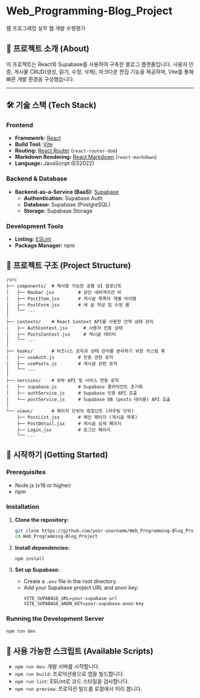 # Web_Programming-Blog_Project
웹 프로그래밍 실무 웹 개발 수행평가

## 📖 프로젝트 소개 (About)
이 프로젝트는 React와 Supabase를 사용하여 구축한 블로그 플랫폼입니다. 사용자 인증, 게시물 CRUD(생성, 읽기, 수정, 삭제), 마크다운 편집 기능을 제공하며, Vite를 통해 빠른 개발 환경을 구성했습니다.

---

## 🛠️ 기술 스택 (Tech Stack)

### Frontend
- **Framework:** [React](https://react.dev/)
- **Build Tool:** [Vite](https://vitejs.dev/)
- **Routing:** [React Router](https://reactrouter.com/) (`react-router-dom`)
- **Markdown Rendering:** [React Markdown](https://github.com/remarkjs/react-markdown) (`react-markdown`)
- **Language:** JavaScript (ES2022)

### Backend & Database
- **Backend-as-a-Service (BaaS):** [Supabase](https://supabase.io/)
  - **Authentication:** Supabase Auth
  - **Database:** Supabase (PostgreSQL)
  - **Storage:** Supabase Storage

### Development Tools
- **Linting:** [ESLint](https://eslint.org/)
- **Package Manager:** npm

## 📂 프로젝트 구조 (Project Structure)

```
/src
├── components/  # 재사용 가능한 공통 UI 컴포넌트
│   ├── Navbar.jsx         # 상단 네비게이션 바
│   ├── PostItem.jsx       # 게시글 목록의 개별 아이템
│   ├── PostForm.jsx       # 새 글 작성 및 수정 폼
│   └── ...
│
├── contexts/    # React Context API를 사용한 전역 상태 관리
│   ├── AuthContext.jsx      # 사용자 인증 상태
│   ├── PostsContext.jsx     # 게시글 데이터
│   └── ...
│
├── hooks/       # 비즈니스 로직과 상태 관리를 분리하기 위한 커스텀 훅
│   ├── useAuth.js         # 인증 관련 로직
│   ├── usePosts.js        # 게시글 관련 로직
│   └── ...
│
├── services/    # 외부 API 및 서비스 연동 로직
│   ├── supabase.js        # Supabase 클라이언트 초기화
│   ├── authService.js     # Supabase 인증 API 호출
│   └── postService.js     # Supabase DB (posts 테이블) API 호출
│
└── views/       # 페이지 단위의 컴포넌트 (라우팅 단위)
    ├── PostList.jsx       # 메인 페이지 (게시글 목록)
    ├── PostDetail.jsx     # 게시글 상세 페이지
    ├── Login.jsx          # 로그인 페이지
    └── ...
```

## 🚀 시작하기 (Getting Started)

### Prerequisites

- Node.js (v18 or higher)
- npm

### Installation

1.  **Clone the repository:**
    ```bash
    git clone https://github.com/your-username/Web_Programming-Blog_Project.git
    cd Web_Programming-Blog_Project
    ```

2.  **Install dependencies:**
    ```bash
    npm install
    ```

3.  **Set up Supabase:**
    - Create a `.env` file in the root directory.
    - Add your Supabase project URL and anon key:
      ```
      VITE_SUPABASE_URL=your-supabase-url
      VITE_SUPABASE_ANON_KEY=your-supabase-anon-key
      ```

### Running the Development Server

```bash
npm run dev
```

## 📜 사용 가능한 스크립트 (Available Scripts)

- `npm run dev`: 개발 서버를 시작합니다.
- `npm run build`: 프로덕션용으로 앱을 빌드합니다.
- `npm run lint`: ESLint로 코드 스타일을 검사합니다.
- `npm run preview`: 프로덕션 빌드를 로컬에서 미리 봅니다.
